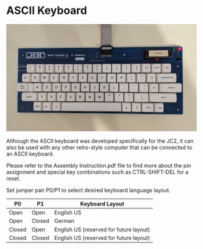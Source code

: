 # ASCII Keyboard

![Image top](/Images/ASCI_Keyboard.jpg)

Although the ASCII keyboard was developed specifically for the JC2, it can also be used with any other retro-style computer that can be connected to an ASCII keyboard.

Please refer to the Assembly Instruction.pdf file to find more about the pin assignment and special key combinations such as CTRL-SHIFT-DEL for a reset.

Set jumper pair P0/P1 to select desired keyboard language layout.


P0      | P1      | Keyboard Layout
--------|---------|---------------------------------------------
Open    | Open    | English US
Open    | Closed  | German
Closed  | Open    | English US (reserved for future layout)
Closed  | Closed  | English US (reserved for future layout)
